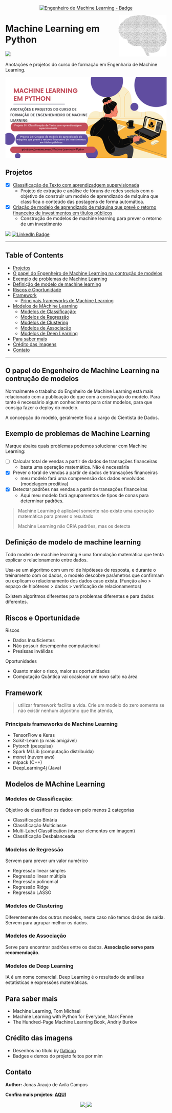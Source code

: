 <p align="center">
	  <a href='https://jonasaacampos.github.io/portfolio/'>
      <img alt="Engenheiro de Machine Learning - Badge" src="https://img.shields.io/static/v1?color=red&label=Engenieer&message=Machine-Learning&style=for-the-badge&logo=ia"/>
      </a>
</p>

<img alt="brain" src="img/brain.png" width=150 align=right>

<h1>Machine Learning em Python</h1>

![](https://img.shields.io/badge/BackEnd-Python-informational?style=flat&logo=Python&logoColor=white&color=059A10)

Anotações e projetos do curso de formação em Engenharia de Machine Learning.

![](img/cover-repo.png)

## Projetos
- [x] [Classificação de Texto com aprendizadgem supervisionada](Projeto-01)
  - Projeto de extração e análise de fóruns de redes sociais com o objetivo de construir um modelo de aprendizado de máquina que classifica o conteúdo das postagens de forma automática.
- [x] [Criação de modelo de aprendizado de máquina que prevê o retorno financeiro de investimentos em títulos públicos](Projeto-02)
  - Construção de modelos de machine learning para prever o retorno de um investimento

[![](https://img.shields.io/badge/feito%20com%20%E2%9D%A4%20por-jaac-cyan)](https://jonasaacampos.github.io/portfolio/)
[![LinkedIn Badge](https://img.shields.io/badge/LinkedIn-Profile-informational?style=flat&logo=linkedin&logoColor=white&color=0D76A8)](https://www.linkedin.com/in/jonasaacampos)

--------
<h2>Table of Contents</h2>

- [Projetos](#projetos)
- [O papel do Engenheiro de Machine Learning na contrução de modelos](#o-papel-do-engenheiro-de-machine-learning-na-contrução-de-modelos)
- [Exemplo de problemas de Machine Learning](#exemplo-de-problemas-de-machine-learning)
- [Definição de modelo de machine learning](#definição-de-modelo-de-machine-learning)
- [Riscos e Oportunidade](#riscos-e-oportunidade)
- [Framework](#framework)
  - [Principais frameworks de Machine Learning](#principais-frameworks-de-machine-learning)
- [Modelos de MAchine Learning](#modelos-de-machine-learning)
  - [Modelos de Classificação:](#modelos-de-classificação)
  - [Modelos de Regressão](#modelos-de-regressão)
  - [Modelos de Clustering](#modelos-de-clustering)
  - [Modelos de Associação](#modelos-de-associação)
  - [Modelos de Deep Learning](#modelos-de-deep-learning)
- [Para saber mais](#para-saber-mais)
- [Crédito das imagens](#crédito-das-imagens)
- [Contato](#contato)

----------

## O papel do Engenheiro de Machine Learning na contrução de modelos

Normalmente o trabalho do Engnheiro de Machine Learning está mais relacionado com a publicação do que com a construção do modelo. Para tanto é necessário algum conhecimento para criar modelos, para que consiga fazer o deploy do modelo.

A concepção do modelo, geralmente fica a cargo do Cientista de Dados.

## Exemplo de problemas de Machine Learning

Marque abaixa quais problemas podemos solucionar com Machine Learning:

- [ ] Calcular total de vendas a partir de dados de transações financeiras
  - basta uma operação matemática. Não é necessária
- [x] Prever o toral de vendas a partir de dados de transações financeiras
  - meu modelo fará uma compreensão dos dados envolvidos (modelagem preditiva)
- [x] Detectar padrões nas vendas a partir de transações financeiras
  - Aqui meu modelo fará agrupamentos de tipos de conas para determinar padrões.

> Machine Learning é aplicável somente não existe uma operação matemática para prever o resultado
> 
> Machine Learning não CRIA padrões, mas os detecta

## Definição de modelo de machine learning

Todo modelo de machine learning é uma formulação matemática que tenta explicar o relacionamento entre dados.

Usa-se um algoritmo com um rol de hipóteses de resposta, e durante o treinamento com os dados, o modelo descobre parâmetros que confirmam ou explicam o relacionamento dos dados caso exista. (Função alvo > espaço de hipóteses > dados > verificação de relacionamentos)

Existem algoritmos diferentes para problemas diferentes e para dados diferentes.

## Riscos e Oportunidade

Riscos
- Dados Insuficientes
- Não possuir desempenho computacional
- Presissas inválidas

Oportunidades
- Quanto maior o risco, maior as oportunidades
- Computação Quântica vai ocasionar um novo salto na área

## Framework

> utilizar framework facilita a vida. Crie um modelo do zero somente se não existir nenhum algoritmo que lhe atenda,

### Principais frameworks de Machine Learning

- TensorFlow e Keras
- Scikit-Learn (o mais amigável)
- Pytorch (pesquisa)
- Spark MLLib (computação distribuída)
- mxnet (nuvem aws)
- mlpack (C++)
- DeepLearning4j (Java)

## Modelos de MAchine Learning

### Modelos de Classificação:

Objetivo de classificar os dados em pelo menos 2 categorias
- Classificação Binária
- Classificação Multiclasse
- Multi-Label Classification (marcar elementos em imagem)
- Classificação Desbalanceada

### Modelos de Regressão

Servem para prever um valor numérico

- Regressão linear simples
- Regressão linear múltipla
- Regressão polinomial
- Regressão Ridge
- Regressão LASSO


### Modelos de Clustering

Diferentemente dos outros modelos, neste caso não temos dados de saída. Servem para agrupar melhor os dados.

### Modelos de Associação

Serve para encontrar padrões entre os dados. **Associação serve para recomendação**.

### Modelos de Deep Learning

IA é um nome comercial. Deep Learning é o resultado de análises estatísticas e expressões matemáticas.

## Para saber mais

- Machine Learning, Tom Michael
- Machine Learning with Python for Everyone, Mark Fenne
- The Hundred-Page Machine Learning Book, Andriy Burkov

## Crédito das imagens

- Desenhos no título by [flaticon](https://www.flaticon.com)
- Badges e demos do projeto feitos por mim

<!-- CONTACT -->
## Contato

**Author:** Jonas Araujo de Avila Campos

**Confira mais projetos: [AQUI](https://jonasaacampos.github.io/portfolio/)**

<p align='center'>
  <a href='https://github.com/jonasaacampos'>
    <img src='https://img.shields.io/badge/GitHub-100000?style=for-the-badge&logo=github&logoColor=white'/>
  </a>
  <a href='https://www.linkedin.com/in/jonasaacampos/'>
    <img src='https://img.shields.io/badge/LinkedIn-0077B5?style=for-the-badge&logo=linkedin&logoColor=white'/>
  </a>
</p>
